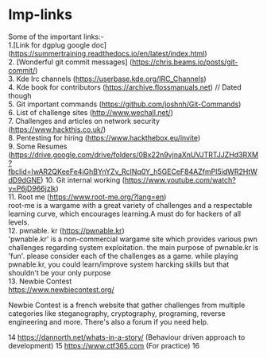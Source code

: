 # Imp-links
Some  of the important links:-<br>
1.[Link for dgplug google doc]
(https://summertraining.readthedocs.io/en/latest/index.html)<br>
2. [Wonderful git commit messages]
(https://chris.beams.io/posts/git-commit/)<br>
3. Kde Irc channels
(https://userbase.kde.org/IRC_Channels)<br>
4. Kde book for contributors
(https://archive.flossmanuals.net) // Dated  though<br>
5. Git important commands
(https://github.com/joshnh/Git-Commands)<br>
6. List of challenge sites
(http://www.wechall.net/)<br>
7. Challenges and articles on network security
(https://www.hackthis.co.uk/)<br>
8. Pentesting for hiring
(https://www.hackthebox.eu/invite)<br>
9. Some Resumes
(https://drive.google.com/drive/folders/0Bx22n9vjnaXnUVJTRTJJZHd3RXM?fbclid=IwAR2QKeeFe4iGhBYnYZv_RcINq0Y_h5GECeF84AZfmPI5idWR2HtWdD9dGNE)
10. Git internal working 
(https://www.youtube.com/watch?v=P6jD966jzlk)<br>
11. Root me
(https://www.root-me.org/?lang=en)<br>
root-me is a wargame with a great variety of challenges and a respectable learning curve, which encourages learning.A must do for hackers of all levels.<br>
12. pwnable. kr
(https://pwnable.kr)<br>
'pwnable.kr' is a non-commercial wargame site which provides various pwn challenges regarding system exploitation.     the main purpose of pwnable.kr is 'fun'.    please consider each of the challenges as a game.     while playing pwnable.kr, you could learn/improve system harcking skills but that shouldn't be your only purpose<br>
13. Newbie Contest<br>
https://www.newbiecontest.org/<br>

Newbie Contest is a french website that gather challenges from multiple categories like steganography, cryptography, programing, reverse engineering and more. There's also a forum if you need help.<br>

14 https://dannorth.net/whats-in-a-story/ (Behaviour driven approach to development)
15 https://www.ctf365.com (For practice)
16 
